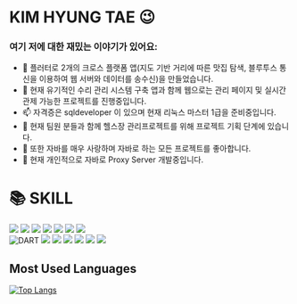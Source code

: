 # KIM HYUNG TAE 😉

<h3> 여기 저에 대한 재밌는 이야기가 있어요: </h3>

- 🔭 플러터로 2개의 크로스 플랫폼 앱(지도 기반 거리에 따른 맛집 탐색, 블루투스 통신을 이용하여 웹 서버와 데이터를 송수신)을 만들었습니다.
- 🌱 현재 유기적인 수리 관리 시스템 구축 앱과 함께 웹으로는 관리 페이지 및 실시간 관제 가능한 프로젝트를 진행중입니다.
- 📫 자격증은 sqldeveloper 이 있으며 현재 리눅스 마스터 1급을 준비중입니다.
- 👯 현재 팀원 분들과 함께 헬스장 관리프로젝트를 위해 프로젝트 기획 단계에 있습니다.
- 🤔 또한 자바를 매우 사랑하며 자바로 하는 모든 프로젝트를 좋아합니다.
- 💬 현재 개인적으로 자바로 Proxy Server 개발중입니다.

<div><h1>📚  SKILL </h1></div>
<div> 
<img src="https://img.shields.io/badge/java-007396?style=for-the-badge&logo=java&logoColor=white">
<img src="https://img.shields.io/badge/html5-E34F26?style=for-the-badge&logo=html5&logoColor=white">
<img src="https://img.shields.io/badge/css-1572B6?style=for-the-badge&logo=css3&logoColor=white">
<img src="https://img.shields.io/badge/javascript-F7DF1E?style=for-the-badge&logo=javascript&logoColor=black">
<img src="https://img.shields.io/badge/jquery-0769AD?style=for-the-badge&logo=jquery&logoColor=white">
<img src="https://img.shields.io/badge/oracle-F80000?style=for-the-badge&logo=oracle&logoColor=white">
<img src="https://img.shields.io/badge/mysql-4479A1?style=for-the-badge&logo=mysql&logoColor=white">
 <br/>
<img alt="DART" src="https://img.shields.io/badge/Dart-0175C2?style=for-the-badge&logo=dart&logoColor=white"/>
<img src="https://img.shields.io/badge/firebase-FFCA28?style=for-the-badge&logo=firebase&logoColor=white">
<img src="https://img.shields.io/badge/node.js-339933?style=for-the-badge&logo=Node.js&logoColor=white">
<img src="https://img.shields.io/badge/flutter-02569B?style=for-the-badge&logo=flutter&logoColor=white">
<img src="https://img.shields.io/badge/linux-FCC624?style=for-the-badge&logo=linux&logoColor=black">
<img src="https://img.shields.io/badge/github-181717?style=for-the-badge&logo=github&logoColor=white">
<img src="https://img.shields.io/badge/git-F05032?style=for-the-badge&logo=git&logoColor=white">
</div>


## Most Used Languages
[![Top Langs](https://github-readme-stats.vercel.app/api/top-langs/?username=ARAN)](https://github.com/anuraghazra/github-readme-stats)
